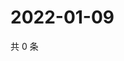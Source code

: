 # 2022-01-09

共 0 条

<!-- BEGIN WEIBO -->
<!-- 最后更新时间 Sun Jan 09 2022 18:15:44 GMT+0800 (China Standard Time) -->

<!-- END WEIBO -->
